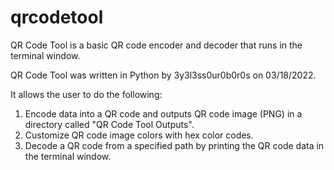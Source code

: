 # qrcodetool
QR Code Tool is a basic QR code encoder and decoder that runs in the terminal window.

QR Code Tool was written in Python by 3y3l3ss0ur0b0r0s on 03/18/2022.

It allows the user to do the following:
1. Encode data into a QR code and outputs QR code image (PNG) in a directory called "QR Code Tool Outputs".
2. Customize QR code image colors with hex color codes.
3. Decode a QR code from a specified path by printing the QR code data in the terminal window.
